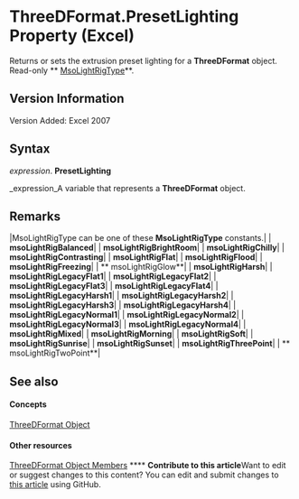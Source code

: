 
# ThreeDFormat.PresetLighting Property (Excel)

Returns or sets the extrusion preset lighting for a  **ThreeDFormat** object. Read-only ** [MsoLightRigType](http://msdn.microsoft.com/library/54a42ee8-a029-0580-eddc-adc305f34d0d%28Office.15%29.aspx)**.


## Version Information

Version Added: Excel 2007 


## Syntax

 _expression_. **PresetLighting**

 _expression_A variable that represents a  **ThreeDFormat** object.


## Remarks





|MsoLightRigType can be one of these  **MsoLightRigType** constants.|
| **msoLightRigBalanced**|
| **msoLightRigBrightRoom**|
| **msoLightRigChilly**|
| **msoLightRigContrasting**|
| **msoLightRigFlat**|
| **msoLightRigFlood**|
| **msoLightRigFreezing**|
| ** msoLightRigGlow**|
| **msoLightRigHarsh**|
| **msoLightRigLegacyFlat1**|
| **msoLightRigLegacyFlat2**|
| **msoLightRigLegacyFlat3**|
| **msoLightRigLegacyFlat4**|
| **msoLightRigLegacyHarsh1**|
| **msoLightRigLegacyHarsh2**|
| **msoLightRigLegacyHarsh3**|
| **msoLightRigLegacyHarsh4**|
| **msoLightRigLegacyNormal1**|
| **msoLightRigLegacyNormal2**|
| **msoLightRigLegacyNormal3**|
| **msoLightRigLegacyNormal4**|
| **msoLightRigMixed**|
| **msoLightRigMorning**|
| **msoLightRigSoft**|
| **msoLightRigSunrise**|
| **msoLightRigSunset**|
| **msoLightRigThreePoint**|
| ** msoLightRigTwoPoint**|

## See also


#### Concepts


 [ThreeDFormat Object](9cb41236-6aba-4d6c-a54c-5e177657c8d1.md)
#### Other resources


 [ThreeDFormat Object Members](1693142f-53c2-1185-6162-9a99b3ae25d6.md)
****   **Contribute to this article**Want to edit or suggest changes to this content? You can edit and submit changes to  [this article](https://github.com/jhershey00/VBA_Excel_Test/OpenXMLCon/articles/68ff6d02-167c-8be0-c785-879431f5ef5c.md) using GitHub.

